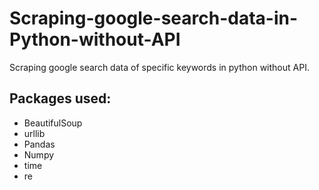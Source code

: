 # Scraping-google-search-data-in-Python-without-API
Scraping google search data of specific keywords in python without API.

## Packages used:
- BeautifulSoup
- urllib
- Pandas
- Numpy
- time
- re
